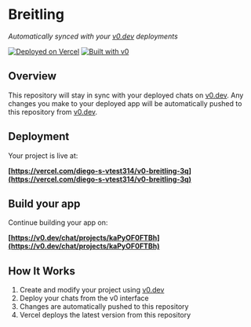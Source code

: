 # Breitling

*Automatically synced with your [v0.dev](https://v0.dev) deployments*

[![Deployed on Vercel](https://img.shields.io/badge/Deployed%20on-Vercel-black?style=for-the-badge&logo=vercel)](https://vercel.com/diego-s-vtest314/v0-breitling-3q)
[![Built with v0](https://img.shields.io/badge/Built%20with-v0.dev-black?style=for-the-badge)](https://v0.dev/chat/projects/kaPyOF0FTBh)

## Overview

This repository will stay in sync with your deployed chats on [v0.dev](https://v0.dev).
Any changes you make to your deployed app will be automatically pushed to this repository from [v0.dev](https://v0.dev).

## Deployment

Your project is live at:

**[https://vercel.com/diego-s-vtest314/v0-breitling-3q](https://vercel.com/diego-s-vtest314/v0-breitling-3q)**

## Build your app

Continue building your app on:

**[https://v0.dev/chat/projects/kaPyOF0FTBh](https://v0.dev/chat/projects/kaPyOF0FTBh)**

## How It Works

1. Create and modify your project using [v0.dev](https://v0.dev)
2. Deploy your chats from the v0 interface
3. Changes are automatically pushed to this repository
4. Vercel deploys the latest version from this repository
